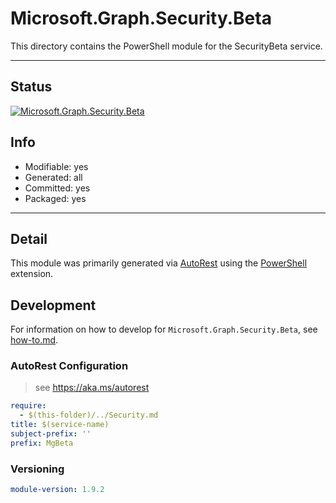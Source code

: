 <!-- region Generated -->
# Microsoft.Graph.Security.Beta
This directory contains the PowerShell module for the SecurityBeta service.

---
## Status
[![Microsoft.Graph.Security.Beta](https://img.shields.io/powershellgallery/v/Microsoft.Graph.Security.Beta.svg?style=flat-square&label=Microsoft.Graph.Security.Beta "Microsoft.Graph.Security.Beta")](https://www.powershellgallery.com/packages/Microsoft.Graph.Security.Beta/)

## Info
- Modifiable: yes
- Generated: all
- Committed: yes
- Packaged: yes

---
## Detail
This module was primarily generated via [AutoRest](https://github.com/Azure/autorest) using the [PowerShell](https://github.com/Azure/autorest.powershell) extension.

## Development
For information on how to develop for `Microsoft.Graph.Security.Beta`, see [how-to.md](how-to.md).
<!-- endregion -->

### AutoRest Configuration

> see https://aka.ms/autorest

``` yaml
require:
  - $(this-folder)/../Security.md
title: $(service-name)
subject-prefix: ''
prefix: MgBeta
```

### Versioning

``` yaml
module-version: 1.9.2
```
